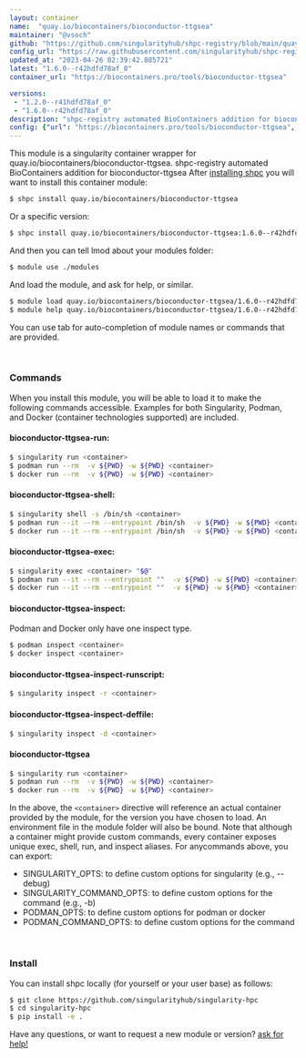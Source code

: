 ```yaml
---
layout: container
name:  "quay.io/biocontainers/bioconductor-ttgsea"
maintainer: "@vsoch"
github: "https://github.com/singularityhub/shpc-registry/blob/main/quay.io/biocontainers/bioconductor-ttgsea/container.yaml"
config_url: "https://raw.githubusercontent.com/singularityhub/shpc-registry/main/quay.io/biocontainers/bioconductor-ttgsea/container.yaml"
updated_at: "2023-04-26 02:39:42.885721"
latest: "1.6.0--r42hdfd78af_0"
container_url: "https://biocontainers.pro/tools/bioconductor-ttgsea"

versions:
 - "1.2.0--r41hdfd78af_0"
 - "1.6.0--r42hdfd78af_0"
description: "shpc-registry automated BioContainers addition for bioconductor-ttgsea"
config: {"url": "https://biocontainers.pro/tools/bioconductor-ttgsea", "maintainer": "@vsoch", "description": "shpc-registry automated BioContainers addition for bioconductor-ttgsea", "latest": {"1.6.0--r42hdfd78af_0": "sha256:a6a59145b63bf13fa6c0e725ee78590698a5f2aebfce2a1d75574049d389c947"}, "tags": {"1.2.0--r41hdfd78af_0": "sha256:837b5f521ff1387391df7b08d09760d60ccd3ff2a8d83b8c2cde249eb93562b5", "1.6.0--r42hdfd78af_0": "sha256:a6a59145b63bf13fa6c0e725ee78590698a5f2aebfce2a1d75574049d389c947"}, "docker": "quay.io/biocontainers/bioconductor-ttgsea"}
---
```


This module is a singularity container wrapper for quay.io/biocontainers/bioconductor-ttgsea.
shpc-registry automated BioContainers addition for bioconductor-ttgsea
After [installing shpc](#install) you will want to install this container module:


```bash
$ shpc install quay.io/biocontainers/bioconductor-ttgsea
```

Or a specific version:

```bash
$ shpc install quay.io/biocontainers/bioconductor-ttgsea:1.6.0--r42hdfd78af_0
```

And then you can tell lmod about your modules folder:

```bash
$ module use ./modules
```

And load the module, and ask for help, or similar.

```bash
$ module load quay.io/biocontainers/bioconductor-ttgsea/1.6.0--r42hdfd78af_0
$ module help quay.io/biocontainers/bioconductor-ttgsea/1.6.0--r42hdfd78af_0
```

You can use tab for auto-completion of module names or commands that are provided.

<br>

### Commands

When you install this module, you will be able to load it to make the following commands accessible.
Examples for both Singularity, Podman, and Docker (container technologies supported) are included.

#### bioconductor-ttgsea-run:

```bash
$ singularity run <container>
$ podman run --rm  -v ${PWD} -w ${PWD} <container>
$ docker run --rm  -v ${PWD} -w ${PWD} <container>
```

#### bioconductor-ttgsea-shell:

```bash
$ singularity shell -s /bin/sh <container>
$ podman run --it --rm --entrypoint /bin/sh  -v ${PWD} -w ${PWD} <container>
$ docker run --it --rm --entrypoint /bin/sh  -v ${PWD} -w ${PWD} <container>
```

#### bioconductor-ttgsea-exec:

```bash
$ singularity exec <container> "$@"
$ podman run --it --rm --entrypoint ""  -v ${PWD} -w ${PWD} <container> "$@"
$ docker run --it --rm --entrypoint ""  -v ${PWD} -w ${PWD} <container> "$@"
```

#### bioconductor-ttgsea-inspect:

Podman and Docker only have one inspect type.

```bash
$ podman inspect <container>
$ docker inspect <container>
```

#### bioconductor-ttgsea-inspect-runscript:

```bash
$ singularity inspect -r <container>
```

#### bioconductor-ttgsea-inspect-deffile:

```bash
$ singularity inspect -d <container>
```



#### bioconductor-ttgsea

```bash
$ singularity run <container>
$ podman run --rm  -v ${PWD} -w ${PWD} <container>
$ docker run --rm  -v ${PWD} -w ${PWD} <container>
```


In the above, the `<container>` directive will reference an actual container provided
by the module, for the version you have chosen to load. An environment file in the
module folder will also be bound. Note that although a container
might provide custom commands, every container exposes unique exec, shell, run, and
inspect aliases. For anycommands above, you can export:

 - SINGULARITY_OPTS: to define custom options for singularity (e.g., --debug)
 - SINGULARITY_COMMAND_OPTS: to define custom options for the command (e.g., -b)
 - PODMAN_OPTS: to define custom options for podman or docker
 - PODMAN_COMMAND_OPTS: to define custom options for the command

<br>

### Install

You can install shpc locally (for yourself or your user base) as follows:

```bash
$ git clone https://github.com/singularityhub/singularity-hpc
$ cd singularity-hpc
$ pip install -e .
```

Have any questions, or want to request a new module or version? [ask for help!](https://github.com/singularityhub/singularity-hpc/issues)